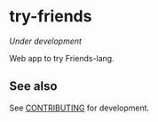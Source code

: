 # try-friends

*Under development*

Web app to try Friends-lang.

## See also

See [CONTRIBUTING](CONTRIBUTING.md) for development.
